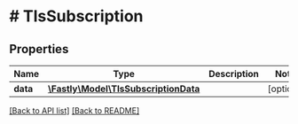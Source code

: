 # # TlsSubscription

## Properties

Name | Type | Description | Notes
------------ | ------------- | ------------- | -------------
**data** | [**\Fastly\Model\TlsSubscriptionData**](TlsSubscriptionData.md) |  | [optional]

[[Back to API list]](../../README.md#endpoints) [[Back to README]](../../README.md)
